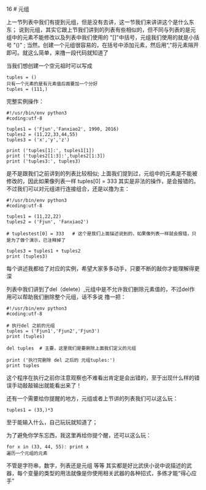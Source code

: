 16 # 元组

上一节列表中我们有提到元组，但是没有去讲，这一节我们来讲讲这个是什么东东；
说到元组，其实它跟上节我们讲到的列表有些相似的，但不同与列表的是元组中的元素不能修改以及列表中我们使用的 "[]"中括号，元组我们使用的就是小括号 "()" ;
当然，创建一个元组很容易的，在括号中添加元素，然后用“,”将元素隔开即可。就这么简单，来撸一段代码就知道了

当我们想创建一个空元祖时可以写成

```
tuples = ()
只有一个元素的是有元素值后面要加一个分好
tuples = (111,)
```

完整实例操作：

```
#!/usr/bin/env python3
#coding:utf-8

tuples1 = ('Fjun','Fanxiao2', 1990, 2016)
tuples2 = (11,22,33,44,55)
tuples3 = ('x','y','z')

print ('tuples[1]:', tuples1[1])
print ('tuples2[1:3]:',tuples2[1:3])
print ('tuples3:', tuples3)

```

是不是跟我们之前讲到的列表比较相似;
上面我们提到过，元组中的元素是不能被修改的，因此如果像列表一样 tuples[0] = 333 其实是非法的操作，是会报错的。不过我们可以对元组进行连接组合，还是以撸为主：

```
#!/usr/bin/env python3
#coding:utf-8

tuples1 = (11,22,22)
tuples2 = ('Fjun', 'Fanxiao2')

# tuplestest[0] = 333   # 这个是我们上面描述说到的，如果像列表一样就会报错，只是为了做个演示，已注释掉了

tuples3 = tuples1 + tuples2
print (tuples3)
```

每个讲述我都给了对应的实例，希望大家多多动手，只要不断的敲你才能理解得更深

列表中我们讲到了del（delete）,元组中是不允许我们删除元素值的，不过del作用可以帮助我们删除整个元组，话不多说 撸一把：

```
#!/usr/bin/env python3
#coding:utf-8

# 执行del 之前的元组
tuples = ('Fjun1','Fjun2','Fjun3')
print (tuples)
	
del tuples	# 主要，这里我们是要删除上面我们定义的元组

print ('执行完删除 del 之后的 元组tuples:')
print tuples
```

这个程序在执行之前你注意观察也不难看出肯定是会出错的，至于出现什么样的错误手动敲敲输出就能看出来了！

还有一个需要给你提醒的地方，元组或者上节讲的列表我们可以这么玩：

```
tuples1 = (33,)*3
```

至于能输入什么，自己玩玩就知道了；

为了避免你学东忘西，我这里再给你提个醒，还可以这么玩：

```
for x in (33, 44, 55): print x
遍历一个元组的元素
```

不管是字符串，数字，列表还是元组 等等 其实都是好比武侠小说中说描述的武器，每个变量的类型的用法就像是你使用相关武器的各种招式，多练才能“得心应手”
